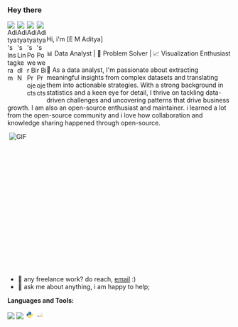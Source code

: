 ### Hey there 
<a href="https://www.instagram.com/e.m.aditya/">
  <img align="left" alt="Aditya's Instagram" width="22px" src="https://raw.githubusercontent.com/hussainweb/hussainweb/main/icons/instagram.png" />
</a>
</a>
<a href="www.linkedin.com/in/emaditya">
  <img align="left" alt="Aditya's LinkedIN" width="22px" src="https://raw.githubusercontent.com/peterthehan/peterthehan/master/assets/linkedin.svg" />
</a>
<a href="https://www.novypro.com/profile_projects/e-maditya">
  <img align="left" alt="Aditya's Power Bi Projects" width="22px" src="https://www.k2e.com/wp-content/uploads/2018/12/Power-BI-Logo.png" />
</a>
<a href="https://github.com/emaditya123?tab=repositories">
  <img align="left" alt="Aditya's Power Bi Projects" width="22px" src="https://upload.wikimedia.org/wikipedia/commons/thumb/9/91/Octicons-mark-github.svg/2048px-Octicons-mark-github.svg.png" />
</a>



<br />

Hi, i'm [E M Aditya]

📊 Data Analyst | 🧠 Problem Solver | 📈 Visualization Enthusiast

🔬 As a data analyst, I'm passionate about extracting meaningful insights from complex datasets and translating them into actionable strategies. With a strong background in statistics and a keen eye for detail, I thrive on tackling data-driven challenges and uncovering patterns that drive business growth.
I am also an open-source enthusiast and maintainer. i learned a lot from the open-source community and i love how collaboration and knowledge sharing happened through open-source.


  <img align="right" alt="GIF" src="https://github.com/abhisheknaiidu/abhisheknaiidu/blob/master/code.gif?raw=true" width="500" height="320" />
  
- 💼 any freelance work? do reach, [email](mailto:emaditya0@gmail.com) :)
- 💬 ask me about anything, i am happy to help;

**Languages and Tools:**  

<code><img height="20" src="https://w3skillset.com/wp-content/uploads/2021/09/PowerBI-Logo.png"></code>
<code><img height="20" src="https://upload.wikimedia.org/wikipedia/commons/thumb/3/34/Microsoft_Office_Excel_%282019%E2%80%93present%29.svg/2203px-Microsoft_Office_Excel_%282019%E2%80%93present%29.svg.png"></code>
<code><img height="20" src="https://raw.githubusercontent.com/github/explore/80688e429a7d4ef2fca1e82350fe8e3517d3494d/topics/python/python.png"></code>
<code><img height="20" src="https://raw.githubusercontent.com/github/explore/80688e429a7d4ef2fca1e82350fe8e3517d3494d/topics/mysql/mysql.png"></code>

<!--END_SECTION:waka-->







<!---
emaditya123/emaditya123 is a ✨ special ✨ repository because its `README.md` (this file) appears on your GitHub profile.
You can click the Preview link to take a look at your changes.
--->
